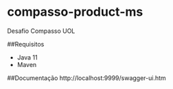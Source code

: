 # compasso-product-ms
Desafio Compasso UOL

##Requisitos
- Java 11
- Maven

##Documentação
http://localhost:9999/swagger-ui.htm

